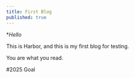```yaml
---
title: First Blog
published: true
---
```


**Hello*

This is Harbor, and this is my first blog for testing.

You are what you read.

#2025 Goal

